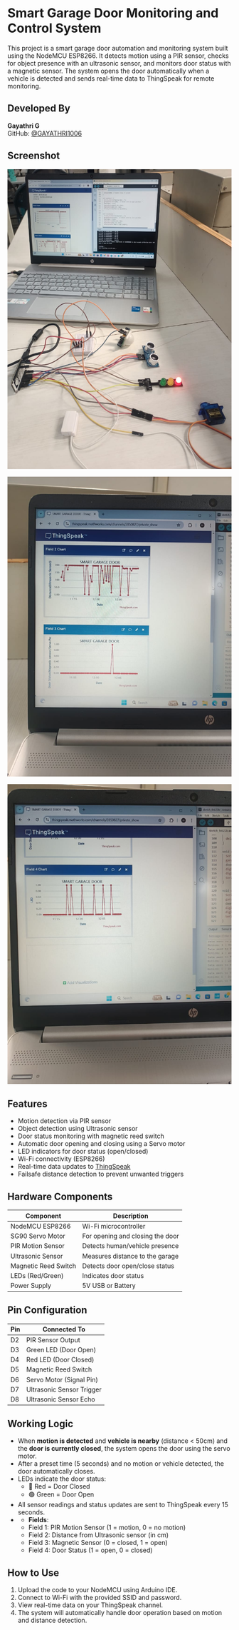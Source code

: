 # Smart Garage Door Monitoring and Control System

This project is a smart garage door automation and monitoring system built using the NodeMCU ESP8266. It detects motion using a PIR sensor, checks for object presence with an ultrasonic sensor, and monitors door status with a magnetic sensor. The system opens the door automatically when a vehicle is detected and sends real-time data to ThingSpeak for remote monitoring.

## Developed By


**Gayathri G**  
GitHub: [@GAYATHRI1006](https://github.com/GAYATHRI1006)

## Screenshot
![Smart Garage Door System Screenshot](image1.jpeg)

![Smart Garage Door System Screenshot](image2.jpeg)

![Smart Garage Door System Screenshot](image3.jpeg)

## Features


-  Motion detection via PIR sensor
-  Object detection using Ultrasonic sensor
-  Door status monitoring with magnetic reed switch
-  Automatic door opening and closing using a Servo motor
-  LED indicators for door status (open/closed)
-  Wi-Fi connectivity (ESP8266)
-  Real-time data updates to [ThingSpeak](https://thingspeak.com/)
-  Failsafe distance detection to prevent unwanted triggers

##  Hardware Components

| Component             | Description                       |
|----------------------|-----------------------------------|
| NodeMCU ESP8266      | Wi-Fi microcontroller              |
| SG90 Servo Motor     | For opening and closing the door   |
| PIR Motion Sensor    | Detects human/vehicle presence     |
| Ultrasonic Sensor    | Measures distance to the garage    |
| Magnetic Reed Switch | Detects door open/close status     |
| LEDs (Red/Green)     | Indicates door status              |
| Power Supply         | 5V USB or Battery                  |



## Pin Configuration

| Pin        | Connected To              |
|------------|---------------------------|
| D2         | PIR Sensor Output         |
| D3         | Green LED (Door Open)     |
| D4         | Red LED (Door Closed)     |
| D5         | Magnetic Reed Switch      |
| D6         | Servo Motor (Signal Pin)  |
| D7         | Ultrasonic Sensor Trigger |
| D8         | Ultrasonic Sensor Echo    |

## Working Logic

- When **motion is detected** and **vehicle is nearby** (distance < 50cm) and the **door is currently closed**, the system opens the door using the servo motor.
- After a preset time (5 seconds) and no motion or vehicle detected, the door automatically closes.
- LEDs indicate the door status:
  - 🔴 Red = Door Closed
  - 🟢 Green = Door Open
- All sensor readings and status updates are sent to ThingSpeak every 15 seconds.
- - **Fields**:
  - Field 1: PIR Motion Sensor (1 = motion, 0 = no motion)
  - Field 2: Distance from Ultrasonic sensor (in cm)
  - Field 3: Magnetic Sensor (0 = closed, 1 = open)
  - Field 4: Door Status (1 = open, 0 = closed)

## How to Use

1. Upload the code to your NodeMCU using Arduino IDE.
2. Connect to Wi-Fi with the provided SSID and password.
3. View real-time data on your ThingSpeak channel.
4. The system will automatically handle door operation based on motion and distance detection.

